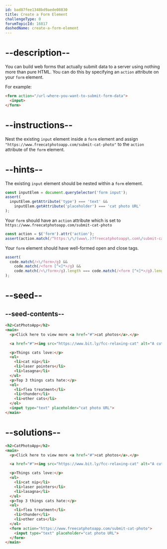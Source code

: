 ```yaml
---
id: bad87fee1348bd9aede08830
title: Create a Form Element
challengeType: 0
forumTopicId: 16817
dashedName: create-a-form-element
---
```


# --description--

You can build web forms that actually submit data to a server using nothing more than pure HTML. You can do this by specifying an `action` attribute on your `form` element.

For example:

```html
<form action="/url-where-you-want-to-submit-form-data">
  <input>
</form>
```

# --instructions--

Nest the existing `input` element inside a `form` element and assign `"https://www.freecatphotoapp.com/submit-cat-photo"` to the `action` attribute of the `form` element.

# --hints--

The existing `input` element should be nested within a `form` element.

```js
const inputElem = document.querySelector('form input');
assert(
  inputElem.getAttribute('type') === 'text' &&
    inputElem.getAttribute('placeholder') === 'cat photo URL'
);
```

Your `form` should have an `action` attribute which is set to `https://www.freecatphotoapp.com/submit-cat-photo`

```js
const action = $('form').attr('action');
assert(action.match(/^https:\/\/(www\.)?freecatphotoapp\.com\/submit-cat-photo$/i))
```

Your `form` element should have well-formed open and close tags.

```js
assert(
  code.match(/<\/form>/g) &&
    code.match(/<form [^<]*>/g) &&
    code.match(/<\/form>/g).length === code.match(/<form [^<]*>/g).length
);
```

# --seed--

## --seed-contents--

```html
<h2>CatPhotoApp</h2>
<main>
  <p>Click here to view more <a href="#">cat photos</a>.</p>

  <a href="#"><img src="https://www.bit.ly/fcc-relaxing-cat" alt="A cute orange cat lying on its back."></a>

  <p>Things cats love:</p>
  <ul>
    <li>cat nip</li>
    <li>laser pointers</li>
    <li>lasagna</li>
  </ul>
  <p>Top 3 things cats hate:</p>
  <ol>
    <li>flea treatment</li>
    <li>thunder</li>
    <li>other cats</li>
  </ol>
  <input type="text" placeholder="cat photo URL">
</main>
```

# --solutions--

```html
<h2>CatPhotoApp</h2>
<main>
  <p>Click here to view more <a href="#">cat photos</a>.</p>

  <a href="#"><img src="https://www.bit.ly/fcc-relaxing-cat" alt="A cute orange cat lying on its back."></a>

  <p>Things cats love:</p>
  <ul>
    <li>cat nip</li>
    <li>laser pointers</li>
    <li>lasagna</li>
  </ul>
  <p>Top 3 things cats hate:</p>
  <ol>
    <li>flea treatment</li>
    <li>thunder</li>
    <li>other cats</li>
  </ol>
  <form action="https://www.freecatphotoapp.com/submit-cat-photo">
    <input type="text" placeholder="cat photo URL">
  </form>
</main>
```
